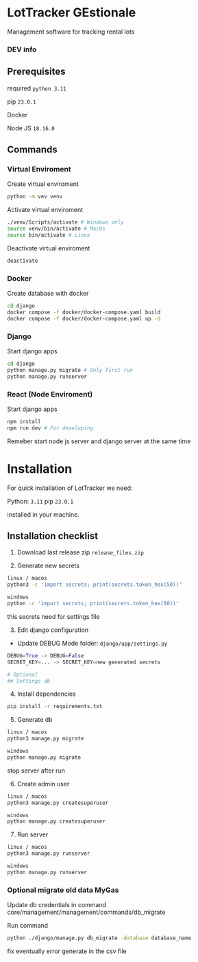 # LotTracker GEstionale
Management software for tracking rental lots

### DEV info
## Prerequisites
required `python 3.11`

pip `23.0.1`

Docker

Node JS `18.16.0`

## Commands

### Virtual Enviroment 
Create virtual enviroment
``` bash
python -m vev venv
```
Activate virtual enviroment
``` bash
./venv/Scripts/activate # Windows only
source venv/bin/activate # MacOs
source bin/activate # Linux
```
Deactivate virtual enviroment
``` bash
deactivate
```
### Docker
Create database with docker 
``` bash
cd django
docker compose -f docker/docker-compose.yaml build
docker compose -f docker/docker-compose.yaml up -d
```
### Django
Start django apps
``` bash
cd django
python manage.py migrate # Only first run
python manage.py runserver
```
### React (Node Enviroment)
Start django apps
``` bash
npm install
npm run dev # For developing
```
Remeber start node js server and django server at the same time



# Installation
For quick installation of LotTracker we need:

Python: `3.11`
pip `23.0.1`

installed in your machine.

## Installation checklist 

1) Download last release zip `release_files.zip`
   
2) Generate new secrets
```bash
linux / macos
python3 -c 'import secrets; print(secrets.token_hex(50))'

windows
python -c 'import secrets; print(secrets.token_hex(50))'
```
this secrets  need for settings file

3) Edit django configuration 
- Update DEBUG Mode 
folder: `django/app/settings.py`

```python
DEBUG=True -> DEBUG=False
SECRET_KEY=... -> SECRET_KEY=new generated secrets

# Optional 
## Settings db
```

4) Install dependencies
```bash
pip install -r requirements.txt

```

5) Generate db
```bash
linux / macos
python3 manage.py migrate

windows
python manage.py migrate
```
stop server after run

6) Create admin user
```bash
linux / macos
python3 manage.py createsuperuser

windows
python manage.py createsuperuser
```

7) Run server
```bash
linux / macos
python3 manage.py runserver

windows
python manage.py runserver
```


### Optional migrate old data MyGas
Update db credentials in command core/management/management/commands/db_migrate

Run command
```bash
python ./django/manage.py db_migrate -database database_name
```

fix eventually error generate in the csv file 


